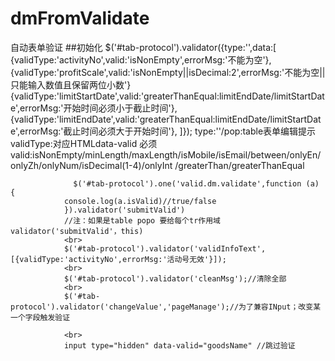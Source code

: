 # dmFromValidate
自动表单验证
##初始化
 $('#tab-protocol').validator({type:'',data:[
                {validType:'activityNo',valid:'isNonEmpty',errorMsg:'不能为空'},
                {validType:'profitScale',valid:'isNonEmpty||isDecimal:2',errorMsg:'不能为空||只能输入数值且保留两位小数'}
                {validType:'limitStartDate',valid:'greaterThanEqual:limitEndDate/limitStartDate',errorMsg:'开始时间必须小于截止时间'},
                {validType:'limitEndDate',valid:'greaterThanEqual:limitEndDate/limitStartDate',errorMsg:'截止时间必须大于开始时间'},
                ]});
  type:''/pop:table表单编辑提示
   validType:对应HTMLdata-valid 必须
    valid:isNonEmpty/minLength/maxLength/isMobile/isEmail/between/onlyEn/onlyZh/onlyNum/isDecimal(1-4)/onlyInt
                /greaterThan/greaterThanEqual
                
                  $('#tab-protocol').one('valid.dm.validate',function (a) {
                console.log(a.isValid)//true/false
                }).validator('submitValid')
                //注：如果是table popo 要给每个tr作用域validator('submitValid'，this)
                <br>
                $('#tab-protocol').validator('validInfoText', [{validType:'activityNo',errorMsg:'活动号无效'}]);
                <br>
                $('#tab-protocol').validator('cleanMsg');//清除全部
                <br>
                $('#tab-protocol').validator('changeValue','pageManage');//为了兼容INput；改变某一个字段触发验证

                <br>
                input type="hidden" data-valid="goodsName" //跳过验证
